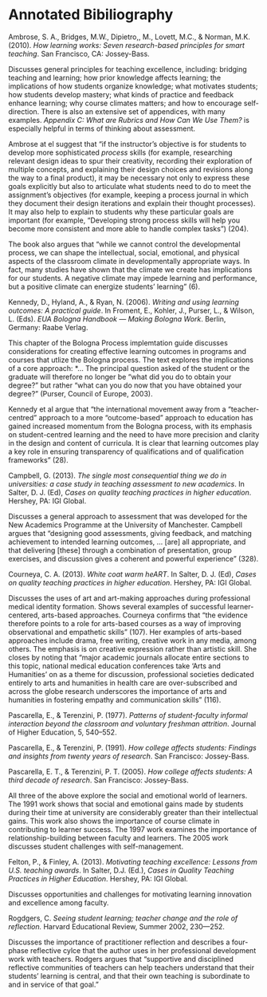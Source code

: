 
Annotated Bibiliography
=======================

Ambrose, S. A., Bridges, M.W., Dipietro,, M., Lovett, M.C., & Norman, M.K. (2010). *How learning works: Seven research-based principles for smart teaching*. San Francisco, CA: Jossey-Bass. 

Discusses general principles for teaching excellence, including: bridging teaching and learning; how prior knowledge affects learning; the implications of how students organize knowledge; what motivates students; how students develop mastery; what kinds of practice and feedback enhance learning; why course climates matters; and how to encourage self-direction. There is also an extensive set of appendices, with many examples. *Appendix C: What are Rubrics and How Can We Use Them?* is especially helpful in terms of thinking about assessment.

Ambrose at el suggest that “if the instructor’s objective is for students to develop more sophisticated *process* skills (for example, researching relevant design ideas to spur their creativity, recording their exploration of multiple concepts, and explaining their design choices and revisions along the way to a final product), it may be necessary not only to express these goals explicitly but also to articulate what students need to do to meet the assignment’s objectives (for example, keeping a process journal in which they document their design iterations and explain their thought processes). It may also help to explain to students why these particular goals are important (for example, “Developing strong process skills will help you become more consistent and more able to handle complex tasks”) (204). 

The book also argues that “while we cannot control the developmental process, we can shape the intellectual, social, emotional, and physical aspects of the classroom climate in developmentally appropriate ways. In fact, many studies have shown that the climate we create has implications for our students. A negative climate may impede learning and performance, but a positive climate can energize students’ learning” (6).

Kennedy, D., Hyland, A., & Ryan, N. (2006). *Writing and using learning outcomes: A practical guide*. In Froment, E., Kohler, J., Purser, L., & Wilson, L. (Eds). *EUA Bologna Handbook — Making Bologna Work*. Berlin, Germany: Raabe Verlag.

This chapter of the Bologna Process implemtation guide discusses considerations for creating effective learning outcomes in programs and courses that utlize the Bologna process. The text explores the implications of a core approach: *… The principal question asked of the student or the graduate will therefore
no longer be “what did you do to obtain your degree?” but rather “what can you do now that you have obtained your degree?” (Purser, Council of Europe, 2003).

Kennedy et al argue that “the international movement away from a “teacher-centred” approach to a more “outcome-based” approach to education has gained increased momentum from the Bologna process, with its emphasis on student-centred learning and the need to have more precision and clarity in the design and content of curricula. It is clear that learning outcomes play a key role in ensuring transparency of qualifications and of qualification frameworks” (28).

Campbell, G. (2013). *The single most consequential thing we do in universities: a case study in teaching assessment to new academics*. In Salter, D. J. (Ed), *Cases on quality teaching practices in higher education*. Hershey, PA: IGI Global.

Discusses a general approach to assessment that was developed for the New Academics Programme at the University of Manchester. Campbell argues that “designing good assessments, giving feedback, and matching achievement to intended learning outcomes, … [are] all appropriate, and that delivering [these] through a combination of presentation, group exercises, and discussion gives a coherent and powerful experience” (328).

Courneya, C. A. (2013). *White coat warm heART*. In Salter, D. J. (Ed), *Cases on quality teaching practices in higher education*. Hershey, PA: IGI Global.
  
Discusses the uses of art and art-making approaches during professional medical identity formation. Shows several examples of successful learner-centered, arts-based approaches. Courneya confirms that “the evidence therefore points to a role for arts-based courses as a way of improving observational and empathetic skills” (107). Her examples of arts-based approaches include drama, free writing, creative work in any media, among others. The emphasis is on creative expression rather than artistic skill. She closes by noting that “major academic journals allocate entire sections to this topic, national medical education conferences take ‘Arts and Humanities’ on as a theme for discussion, professional societies dedicated entirely to arts and humanities in health care are over-subscribed and across the globe research underscores the importance of arts and humanities in fostering empathy and communication skills” (116). 

Pascarella, E., & Terenzini, P. (1977). *Patterns of student-faculty informal interaction beyond the classroom and voluntary freshman attrition*. Journal of Higher Education, 5, 540–552. 

Pascarella, E., & Terenzini, P. (1991). *How college affects students: Findings
and insights from twenty years of research*. San Francisco: Jossey-Bass.

Pascarella, E. T., & Terenzini, P. T. (2005). *How college affects students: A
third decade of research*. San Francisco: Jossey-Bass.
 
All three of the above explore the social and emotional world of learners. The 1991 work shows that social and emotional gains made by students during their time at university are considerably greater than their intellectual gains. This work also shows the importance of course climate in contributing to learner success. The 1997 work examines the importance of relationship-building between faculty and learners. The 2005 work discusses student challenges with self-management.

Felton, P., & Finley, A. (2013). *Motivating teaching excellence: Lessons from U.S. teaching awards*. In Salter, D.J. (Ed.), *Cases in Quality Teaching Practices in Higher Education*. Hershey, PA: IGI Global.

Discusses opportunities and challenges for motivating learning innovation and excellence among faculty.

Rogdgers, C. *Seeing student learning; teacher change and the role of reflection.* Harvard Educational Review, Summer 2002, 230—252.

Discusses the importance of practitioner reflection and describes a four-phase reflective cylce that the author uses in her professional development work with teachers. Rodgers argues that “supportive and disciplined reflective communities of teachers can help teachers understand that their students’ learning is central, and that their own teaching is subordinate to and in service of that goal.”




